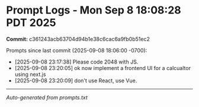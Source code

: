 # Prompt Logs - Mon Sep  8 18:08:28 PDT 2025
**Commit:** c361243acb63704d94b1e38c6cac6a9fb0b51ec2

Prompts since last commit (2025-09-08 18:06:00 -0700):

- [2025-09-08 23:17:38] Please code 2048 with JS.
- [2025-09-08 23:20:05] ok now implement a frontend UI for a calcualtor using next.js
- [2025-09-08 23:20:09] don't use React, use Vue.

---
*Auto-generated from prompts.txt*
